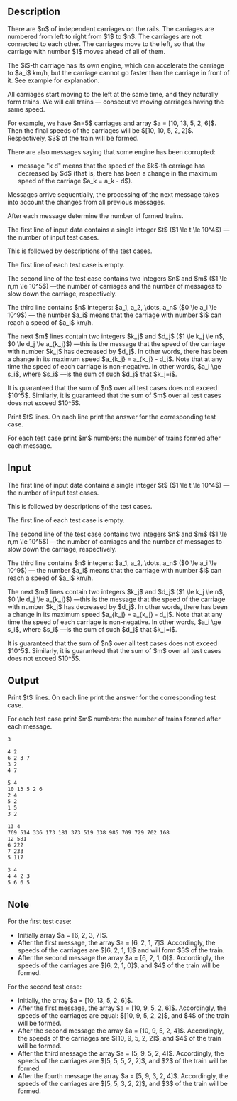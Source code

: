 ## Description

<div><p>There are $n$ of independent carriages on the rails. The carriages are numbered from left to right from $1$ to $n$. The carriages are not connected to each other. The carriages move to the left, so that the carriage with number $1$ moves ahead of all of them.</p><p>The $i$-th carriage has its own engine, which can accelerate the carriage to $a_i$ km/h, but the carriage cannot go faster than the carriage in front of it. See example for explanation.</p><p>All carriages start moving to the left at the same time, and they naturally form <span class="tex-font-style-bf">trains</span>. We will call <span class="tex-font-style-bf">trains</span>&nbsp;— consecutive moving carriages having the same speed.</p><p>For example, we have $n=5$ carriages and array $a = [10, 13, 5, 2, 6]$. Then the final speeds of the carriages will be $[10, 10, 5, 2, 2]$. Respectively, $3$ of the train will be formed.</p><p>There are also messages saying that some engine has been corrupted:</p><ul> <li> message "<span class="tex-font-style-tt">k d</span>" means that the speed of the $k$-th carriage has decreased by $d$ (that is, there has been a change in the maximum speed of the carriage $a_k = a_k - d$). </li></ul> <p>Messages arrive sequentially, the processing of the next message takes into account the changes from all previous messages.</p><p>After each message determine the number of formed trains.</p></div><div class="input-specification"><p>The first line of input data contains a single integer $t$ ($1 \le t \le 10^4$)&nbsp;—the number of input test cases.</p><p>This is followed by descriptions of the test cases.</p><p>The first line of each test case is empty.</p><p>The second line of the test case contains two integers $n$ and $m$ ($1 \le n,m \le 10^5$)&nbsp;—the number of carriages and the number of messages to slow down the carriage, respectively.</p><p>The third line contains $n$ integers: $a_1, a_2, \dots, a_n$ ($0 \le a_i \le 10^9$)&nbsp;— the number $a_i$ means that the carriage with number $i$ can reach a speed of $a_i$ km/h. </p><p>The next $m$ lines contain two integers $k_j$ and $d_j$ ($1 \le k_j \le n$, $0 \le d_j \le a_{k_j}$)&nbsp;—this is the message that the speed of the carriage with number $k_j$ has decreased by $d_j$. In other words, there has been a change in its maximum speed $a_{k_j} = a_{k_j} - d_j$. Note that at any time the speed of each carriage is non-negative. In other words, $a_i \ge s_i$, where $s_i$&nbsp;—is the sum of such $d_j$ that $k_j=i$.</p><p>It is guaranteed that the sum of $n$ over all test cases does not exceed $10^5$. Similarly, it is guaranteed that the sum of $m$ over all test cases does not exceed $10^5$.</p></div><div class="output-specification"><p>Print $t$ lines. On each line print the answer for the corresponding test case.</p><p>For each test case print $m$ numbers: the number of trains formed after each message.</p></div>

## Input

<p>The first line of input data contains a single integer $t$ ($1 \le t \le 10^4$)&nbsp;—the number of input test cases.</p><p>This is followed by descriptions of the test cases.</p><p>The first line of each test case is empty.</p><p>The second line of the test case contains two integers $n$ and $m$ ($1 \le n,m \le 10^5$)&nbsp;—the number of carriages and the number of messages to slow down the carriage, respectively.</p><p>The third line contains $n$ integers: $a_1, a_2, \dots, a_n$ ($0 \le a_i \le 10^9$)&nbsp;— the number $a_i$ means that the carriage with number $i$ can reach a speed of $a_i$ km/h. </p><p>The next $m$ lines contain two integers $k_j$ and $d_j$ ($1 \le k_j \le n$, $0 \le d_j \le a_{k_j}$)&nbsp;—this is the message that the speed of the carriage with number $k_j$ has decreased by $d_j$. In other words, there has been a change in its maximum speed $a_{k_j} = a_{k_j} - d_j$. Note that at any time the speed of each carriage is non-negative. In other words, $a_i \ge s_i$, where $s_i$&nbsp;—is the sum of such $d_j$ that $k_j=i$.</p><p>It is guaranteed that the sum of $n$ over all test cases does not exceed $10^5$. Similarly, it is guaranteed that the sum of $m$ over all test cases does not exceed $10^5$.</p>

## Output

<p>Print $t$ lines. On each line print the answer for the corresponding test case.</p><p>For each test case print $m$ numbers: the number of trains formed after each message.</p>





```input1
3

4 2
6 2 3 7
3 2
4 7

5 4
10 13 5 2 6
2 4
5 2
1 5
3 2

13 4
769 514 336 173 181 373 519 338 985 709 729 702 168
12 581
6 222
7 233
5 117
```




```output1
3 4 
4 4 2 3 
5 6 6 5
```



## Note

<p>For the first test case:</p><ul> <li> Initially array $a = [6, 2, 3, 7]$. </li><li> After the first message, the array $a = [6, 2, 1, 7]$. Accordingly, the speeds of the carriages are $[6, 2, 1, 1]$ and will form $3$ of the train. </li><li> After the second message the array $a = [6, 2, 1, 0]$. Accordingly, the speeds of the carriages are $[6, 2, 1, 0]$, and $4$ of the train will be formed. </li></ul><p>For the second test case:</p><ul> <li> Initially, the array $a = [10, 13, 5, 2, 6]$. </li><li> After the first message, the array $a = [10, 9, 5, 2, 6]$. Accordingly, the speeds of the carriages are equal: $[10, 9, 5, 2, 2]$, and $4$ of the train will be formed. </li><li> After the second message the array $a = [10, 9, 5, 2, 4]$. Accordingly, the speeds of the carriages are $[10, 9, 5, 2, 2]$, and $4$ of the train will be formed. </li><li> After the third message the array $a = [5, 9, 5, 2, 4]$. Accordingly, the speeds of the carriages are $[5, 5, 5, 2, 2]$, and $2$ of the train will be formed. </li><li> After the fourth message the array $a = [5, 9, 3, 2, 4]$. Accordingly, the speeds of the carriages are $[5, 5, 3, 2, 2]$, and $3$ of the train will be formed. </li></ul>
